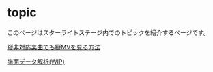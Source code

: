 # topic

このページはスターライトステージ内でのトピックを紹介するページです。

[縦非対応楽曲でも縦MVを見る方法](/length__mv.md)

[譜面データ解析(WIP)](/beatmap.md)
